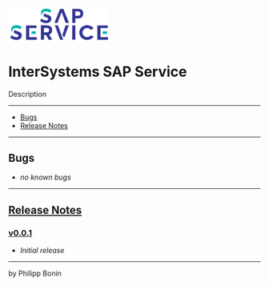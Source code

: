 <img src = "resources/logo.png" title = "logo" width = "40%"/>

# InterSystems SAP Service

Description

---

-   [Bugs](#bugs)
-   [Release Notes](#release-notes)

---

## Bugs

-   _no known bugs_

---

## [Release Notes](https://github.com/phil1436/SAPService/blob/master/CHANGELOG.md)

### [v0.0.1](https://github.com/phil1436/SAPService/tree/0.0.1)

-   _Initial release_

---

by Philipp Bonin
